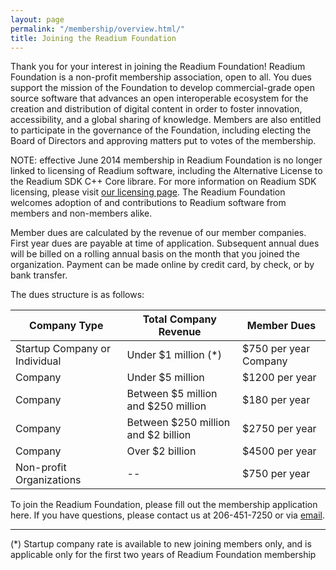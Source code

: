 ```yaml
---
layout: page
permalink: "/membership/overview.html/"
title: Joining the Readium Foundation
---
```

Thank you for your interest in joining the Readium Foundation! Readium Foundation is a non-profit membership association, open to all. You dues support the mission of the Foundation to develop commercial-grade open source software that advances an open interoperable ecosystem for the creation and distribution of digital content in order to foster innovation, accessibility, and a global sharing of knowledge. Members are also entitled to participate in the governance of the Foundation, including electing the Board of Directors and approving matters put to votes of the membership. 

NOTE: effective June 2014 membership in Readium Foundation is no longer linked to licensing of Readium software, including the Alternative License to the Readium SDK C++ Core librare. For more information on Readium SDK licensing, please visit [our licensing page](development/licensing.html). The Readium Foundation welcomes adoption of and contributions to Readium software from members and non-members alike.

Member dues are calculated by the revenue of our member companies. First year dues are payable at time of application. Subsequent annual dues will be billed on a rolling annual basis on the month that you joined the organization. Payment can be made online by credit card, by check, or by bank transfer.

The dues structure is as follows:

  Company Type  | Total Company Revenue | Member Dues
------------- | ------------- | ------------
Startup Company or Individual  | Under $1 million (*) |  $750 per year Company
Company  | Under $5 million | $1200 per year
Company  | Between $5 million and $250 million | $180 per year
Company  | Between $250 million and $2 billion | $2750 per year
Company  | Over $2 billion | $4500 per year
Non-profit Organizations  | -- | $750 per year

To join the Readium Foundation, please fill out the membership application here.  If you have questions, please contact us at 206-451-7250 or via [email](emailto:bmccoy@readium.org).

---

(*) Startup company rate is available to new joining members only, and is applicable only for the first two years of Readium Foundation membership
